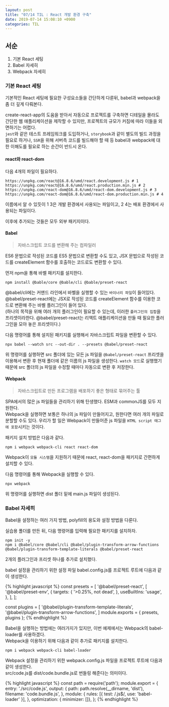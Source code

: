 ```yaml
---
layout: post
title: "07/14 TIL : React 개발 환경 구축"
date: 2019-07-14 15:08:10 +0900
categories: TIL
---
```


## **서순**

1. 기본 React 세팅
2. Babel 자세히
3. Webpack 자세히

### **기본 React 세팅**

기본적인 React 세팅에 필요한 구성요소들을 간단하게 다룬뒤, babel과 webpack을 좀 더 깊게 다뤄본다.

create-react-app의 도움을 받아서 자동으로 프로젝트를 구축하면 디테일을 몰라도 간단한 웹 애플리케이션을 제작할 수 있지만, 프로젝트의 규모가 커짐에 따라 이들을 외면하기는 어렵다.<br>
`jest`와 같은 테스트 프레임워크를 도입하거나, `storybook`과 같이 별도의 빌드 과정을 필요로 하거나, `SSR`을 위해 서버측 코드를 빌드해야 할 때 등 babel과 webpack에 대한 이해도를 필요로 하는 순간이 반드시 온다.

#### **react와 react-dom**

다음 4개의 파일이 필요하다.

    https://unpkg.com/react@16.8.6/umd/react.development.js # 1
    https://unpkg.com/react@16.8.6/umd/react.production.min.js # 2
    https://unpkg.com/react-dom@16.8.6/umd/react-dom.development.js # 3
    https://unpkg.com/react-dom@16.8.6/umd/react-dom.production.min.js # 4

이름에서 알 수 있듯이 1 3은 개발 환경에서 사용되는 파일이고, 2 4는 배포 환경에서 사용되는 파일이다.

이후에 추가되는 것들은 모두 외부 패키지이다.

#### **Babel**

> 자바스크립트 코드를 변환해 주는 컴파일러

ES6 문법으로 작성된 코드를 ES5 문법으로 변환할 수도 있고, JSX 문법으로 작성된 코드를 createElement 함수를 호출하는 코드로도 변환할 수 있다.

먼저 npm을 통해 바벨 패키지를 설치한다.

    npm install @bable/core @bable/cli @bable/preset-react

@babel/cli에는 커맨드 라인에서 바벨을 실행할 수 있는 `바이너리 파일`이 들어있다.<br>
@babel/preset-react에는 JSX로 작성된 코드를 createElement 함수를 이용한 코드로 변환해 주는 바벨 플러그인이 들어 있다.<br>
(하나의 목적을 위해 여러 개의 플러그인이 필요할 수 있는데, 이러한 `플러그인의 집합`을 프리셋이라한다. @babel/preset-react는 리액트 애플리케이션을 만들 때 필요한 플러그인을 모아 놓은 프리셋이다.)

다음 명령어를 통해 설치된 패키지를 실행해서 자바스크립트 파일을 변환할 수 있다.

    npx babel --watch src --out-dir . --presets @babel/preset-react

위 명령어를 실행하면 src 폴더에 있는 모든 js 파일을 `@babel/preset-react` 프리셋을 이용해서 변환 후 현재 폴더에 같은 이름의 js 파일을 생성한다. `watch 모드`로 실행했기 때문에 src 폴더의 js 파일을 수정할 때마다 자동으로 변환 후 저장한다.

#### **Webpack**

> 자바스크립트로 만든 프로그램을 배포하기 좋은 형태로 묶어주는 툴

SPA에서의 많은 js 파일들을 관리하기 위해 탄생했다. ESM과 commonJS를 모두 지원한다.<br>
Webpack을 실행하면 보통은 하나의 js 파일이 만들어지고, 원한다면 여러 개의 파일로 분할할 수도 있다. 우리가 할 일은 Webpack이 만들어준 js 파일을 `HTML script 태그에 포함`시키는 것이다.

패키지 설치 방법은 다음과 같다.

    npm i webpack webpack-cli react react-dom

Webpack이 `모듈 시스템`을 지원하기 때문에 react, react-dom을 패키지로 간편하게 설치할 수 있다.

다음 명령어를 통해 Webpack을 실행할 수 있다.

    npx webpack

위 명령어를 실행하면 dist 폴더 밑에 main.js 파일이 생성된다.

### **Babel 자세히**

Babel을 설정하는 여러 가지 방법, polyfill의 용도와 설정 방법을 다룬다.

실습용 폴더를 만든 뒤, 다음 명령어를 입력해 필요한 패키지를 설치하자.

    npm init -y
    npm i @babel/core @babel/cli @babel/plugin-transform-arrow-functions @babel/plugin-transform-template-literals @babel/preset-react

2개의 플러그인과 프리셋 하나를 추가로 설치했다.

babel 설정을 관리하기 위한 설정 파일 babel.config.js를 프로젝트 루트에 다음과 같이 생성한다.

{% highlight javascript %}
const presets = [
    '@babel/preset-react',
    [
        '@babel/preset-env',
        {
            targets: {
                '>0.25%, not dead',
            },
            useBuiltIns: 'usage',
        },
    ],
];

const plugins = [
    '@babel/plugin-transform-template-literals',
    '@babel/plugin-transform-arrow-functions',
]
module.exports = { presets, plugins };
{% endhighlight %}

Babel을 실행하는 방법에는 여러가지가 있지만, 이번 예제에서는 Webpack의 babel-loader를 사용하겠다.<br>
Webpack을 이용하기 위해 다음과 같이 추가로 패키지를 설치한다.

    npm i webpack webpack-cli babel-loader

Webpack 설정을 관리하기 위한 webpack.config.js 파일을 프로젝트 루트에 다음과 같이 생성한다.<br>
src/code.js를 dist/code.bundle.js로 번들링 해준다는 의미이다.

{% highlight javascript %}
const path = require('path');
module.export = {
    entry: './src/code.js',
    output: {
        path: path.resolve(__dirname, 'dist'),
        filename: 'code.bundle.js',
    },
    module: {
        rules: [{ test: /\.js$/, use: 'babel-loader' }],
    },
    optimization: { minimizer: []},
};
{% endhighlight %}